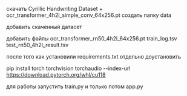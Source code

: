 скачать Cyrillic Handwriting Dataset + ocr_transformer_4h2l_simple_conv_64x256.pt
создать папку data 

добавить скаченный датасет 

добавить файлы
ocr_transformer_rn50_4h2l_64x256.pt
train_log.tsv
test_rn50_4h2l_result.tsv




после того как установили requirements.txt
отдельно доустановить

pip install torch torchvision torchaudio --index-url https://download.pytorch.org/whl/cu118


для работы запустить train.py
и только потом 
app.py
